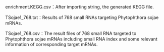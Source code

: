 enrichment.KEGG.csv：After importing string, the generated KEGG file.

TSojae1_768.txt：Results of 768 small RNAs targeting Phytophthora sojae mRNAs.

TSojae1_768.csv：The result files of 768 small RNA targeted to Phytophthora sojae mRNAs including small RNA index and some relevant information of corresponding target mRNAs.